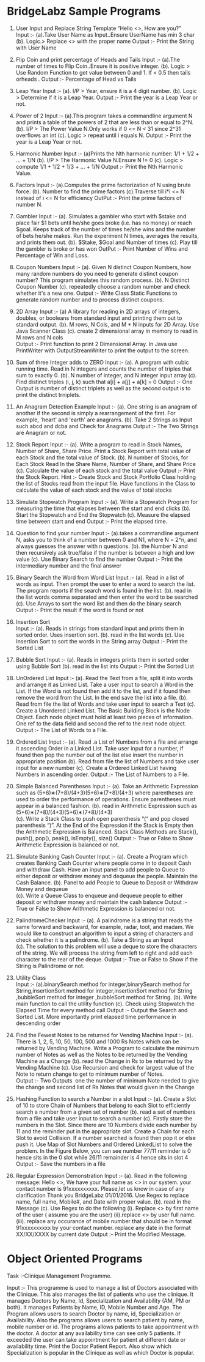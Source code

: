 # BridgeLabz Sample Programs

1. User Input and Replace String Template “Hello <<UserName>>, How are you?”  
Input :-
      (a).Take User Name as Input..Ensure UserName has min 3 char 
      (b). Logic.­> Replace <<UserName>> with the proper name 
    Output :- Print the String with User Name 

2. Flip Coin and print percentage of Heads and Tails 
Input :-
(a).The number of times to Flip Coin..Ensure it is positive integer.
(b). Logic ­> Use Random Function to get value between 0 and 1. If < 0.5 then tails orheads .
Output :- Percentage of Head vs Tails 

3. Leap Year 
Input :-
(a). I/P ­> Year, ensure it is a 4 digit number. 
(b). Logic ­> Determine if it is a Leap Year. 
Output :- Print the year is a Leap Year or not.

4. Power of 2
Input :-
(a).This program takes a command­line argument N and prints a table of the 
powers of 2 that are less than or equal to 2^N. 
(b). I/P ­> The Power Value N.Only works if 0 <= N < 31 since 2^31 overflows an int 
(c). Logic ­> repeat until i equals N. 
Output :- Print the year is a Leap Year or not. 

5. Harmonic Number
Input :-
(a)Prints the Nth harmonic number: 1/1 + 1/2 + ... + 1/N 
(b). I/P ­> The Harmonic Value N.Ensure N != 0 
(c). Logic ­> compute 1/1 + 1/2 + 1/3 + ... + 1/N 
Output :- Print the Nth Harmonic Value. 

6. Factors
Input :-
(a).Computes the prime factorization of N using brute force. 
(b). Number to find the prime factors 
(c).Traverse till i*i <= N instead of i <= N for efficiency​
OutPut :- Print the prime factors of number N. 

7. Gambler 
Input :-
(a). Simulates a gambler who start with $stake and place fair $1 bets until 
he/she goes broke (i.e. has no money) or reach $goal. Keeps track of the number of 
times he/she wins and the number of bets he/she makes. Run the experiment N 
times, averages the results, and prints them out. 
(b). $Stake, $Goal and Number of times 
(c). Play till the gambler is broke or has won 
OutPut :- Print Number of Wins and Percentage of Win and Loss. 

8. Coupon Numbers 
Input :-
(a). Given N distinct Coupon Numbers, how many random numbers do you 
need to generate distinct coupon number? This program simulates this random 
process.
(b). N Distinct Coupon Number
(c). repeatedly choose a random number and check whether it's a new one. 
Output :- Write Class Static Functions to generate random number and to 
process distinct coupons.

9. 2D Array 
Input :-
(a) A library for reading in 2D arrays of integers, doubles, or booleans from 
standard input and printing them out to standard output.
(b). M rows, N Cols, and M * N inputs for 2D Array. Use Java Scanner Class 
(c). create 2 dimensional array in memory to read in M rows and N cols  
Output :- Print function to print 2 Dimensional Array. In Java use PrintWriter with 
OutputStreamWriter to print the output to the screen.

10. Sum of three Integer adds to ZERO 
Input :-
(a).  A program with cubic running time. Read in N integers and counts the 
number of triples that sum to exactly 0. 
(b). N number of integer, and N integer input array 
(c). Find distinct triples (i, j, k) such that a[i] + a[j] + a[k] = 0
Output :- One Output is number of distinct triplets as well as the second output is to 
print the distinct trniplets.

11. An Anagram Detection Example 
Input :-
(a). One string is an anagram of another if the second is simply a 
rearrangement of the first. For example, 'heart' and 'earth' are anagrams.
(b). Take 2 Strings as Input such abcd and dcba and Check for Anagrams
Output :- The Two Strings are Anagram or not.

12. Stock Report 
Input :-
(a).  Write a program to read in Stock Names, Number of Share, Share Price. 
Print a Stock Report with total value of each Stock and the total value of Stock.
(b). N number of Stocks, for Each Stock Read In the Share Name, Number of 
Share, and Share Price 
(c). Calculate the value of each stock and the total value
Output :- Print the Stock Report. 
Hint :- Create Stock and Stock Portfolio Class holding the list of Stocks read 
from the input file. Have functions in the Class to calculate the value of each 
stock and the value of total stocks 

13. Simulate Stopwatch Program
Input :-
(a). Write a Stopwatch Program for measuring the time that elapses between 
the start and end clicks 
(b). Start the Stopwatch and End the Stopwatch 
(c). Measure the elapsed time between start and end 
Output :- Print the elapsed time.

14. Question to find your number 
Input :-
(a).takes a command­line argument N, asks you to think of a number 
between 0 and N­1, where N = 2^n, and always guesses the answer with n 
questions.
(b). the Number N and then recursively ask true/false if the number is between 
a high and low value 
(c).  Use Binary Search to find the number 
Output :-  Print the intermediary number and the final answer 

15. Binary Search the Word from Word List 
Input :-
(a).  Read in a list of words as input. Then prompt the user to enter a word to 
search the list. The program reports if the search word is found in the list. 
(b). read in the list words comma separated and then enter the word to be 
searched 
(c). Use Arrays to sort the word list and then do the binary search
Output :- Print the result if the word is found or not 

16. Insertion Sort  
Input :-
(a).  Reads in strings from standard input and prints them in sorted order. 
Uses insertion sort. 
(b). read in the list words 
(c).  Use Insertion Sort to sort the words in the String array 
Output :- Print the Sorted List 

17. Bubble Sort
Input :- 
(a). Reads in integers prints them in sorted order using Bubble Sort
(b).  read in the list ints
Output :- Print the Sorted List 

18. UnOrdered List 
Input :-
(a). Read the Text from a file, split it into words and arrange it as Linked List. 
Take a user input to search a Word in the List. If the Word is not found then add it 
to the list, and if it found then remove the word from the List. In the end save the 
list into a file.
(b). Read from file the list of Words and take user input to search a Text 
(c). Create a Unordered Linked List. The Basic Building Block is the Node 
Object. Each node object must hold at least two pieces of information. One ref to 
the data field and  second the ref to the next node object.
Output :- The List of Words to a File. 

19. Ordered List 
Input :-
(a). Read .a List of Numbers from a file and arrange it ascending Order in a 
Linked List. Take user input for a number, if found then pop the number out of the 
list else insert the number in appropriate position 
(b). Read from file the list of Numbers and take user input for a new number 
(c). Create a Ordered Linked List having Numbers in ascending order.
Output :-  The List of Numbers to a File. 

20. Simple Balanced Parentheses
Input :-
(a). Take an Arithmetic Expression such as (5+6)∗(7+8)/(4+3)(5+6)∗(7+8)/(4+3) where parentheses are used to order the 
performance of operations. Ensure parentheses must appear in a balanced fashion.
(b). read in Arithmetic Expression such as (5+6)∗(7+8)/(4+3)(5+6)∗(7+8)/(4+3)  
(c). Write a Stack Class to push open parenthesis “(“ and pop closed parenthesis “)”. At the End of the Expression if the Stack is Empty then the Arithmetic Expression is Balanced. Stack Class Methods are Stack(), push(), pop(), peak(), isEmpty(), size() 
Output :- True or False to Show Arithmetic Expression is balanced or not.

21. Simulate Banking Cash Counter
Input :- 
(a). Create a Program which creates Banking Cash Counter where people come in to deposit Cash and withdraw Cash. Have an input panel to add people to Queue to either deposit or withdraw money and dequeue the people. Maintain the Cash Balance.
(b). Panel to add People to Queue to Deposit or Withdraw Money and dequeue  
(c). Write a Queue Class to enqueue and dequeue people to either deposit or withdraw money and maintain the cash balance
Output :-  True or False to Show Arithmetic Expression is balanced or not. 

22. Palindrome­Checker
Input :-
(a). A palindrome is a string that reads the same forward and backward, for example, radar, toot, and madam. We would like to construct an algorithm to input a string of characters and check whether it is a palindrome. 
(b). Take a String as an Input  
(c). The solution to this problem will use a deque to store the characters of the string. We will process the string from left to right and add each character to the rear of the deque. 
Output :- True or False to Show if the String is Palindrome or not.

23. Utility Class  
Input :-
(a).binarySearch method for integer,binarySearch method for String,insertionSort method for integer,insertionSort method for String ,bubbleSort method for integer ,bubbleSort method for String.
(b).  Write main function to call the utility function 
(c). Check using Stopwatch the Elapsed Time for every method call
Output :- Output the Search and Sorted List. More importantly print elapsed time performance in descending order 

24. Find the Fewest Notes to be returned for Vending Machine 
Input :-
(a). There is 1, 2, 5, 10, 50, 100, 500 and 1000 Rs Notes which can be returned by Vending Machine. Write a Program to calculate the minimum number of Notes as well as the Notes to be returned by the Vending Machine as a Change 
(b). read the Change in Rs to be returned by the Vending Machine
(c). Use Recursion and check for largest value of the Note to return change to get to minimum number of Notes.  
Output :- Two Outputs ­ one the number of minimum Note needed to give the change and second list of Rs Notes that would given in the Change 

25. Hashing Function to search a Number in a slot
Input :-
(a).  Create a Slot of 10 to store Chain of Numbers that belong to each Slot to efficiently search a number from a given set of number 
(b).  read a set of numbers from a file and take user input to search a number 
(c). Firstly store the numbers in the Slot. Since there are 10 Numbers divide each number by 11 and the reminder put in the appropriate slot. Create a Chain for each Slot to avoid Collision. If a number searched is found then pop it or else 
push it. Use Map of Slot Numbers and Ordered LinkedList to solve the problem. In the Figure Below, you can see number 77/11 reminder is 0 hence sits in the 0 slot while 26/11 remainder is 4 hence sits in slot 4 
Output :- Save the numbers in a file

26. Regular Expression Demonstration 
Input :-
(a). Read in the following message: Hello <<name>>, We have your full name as <<full name>> in our system. your contact number is 91­xxxxxxxxxx. Please,let us know in case of any clarification Thank you BridgeLabz 01/01/2016. Use Regex to replace name, full name, Mobile#, and Date with proper value. 
(b). read in the Message
(c). Use Regex to do the following 
(i). Replace <<name>> by first name of the user ( assume you are the user) 
(ii).replace <<full name>> by user full name. 
(iii). replace any occurance of mobile number that should be in format 91­xxxxxxxxxx by your contact number. replace any date in the format XX/XX/XXXX by current date
Output :-  Print the Modified Message. 

# Object Oriented Programs
Task :-Clinique Management Programme. ​

Input :- 
This programme is used to manage a list of Doctors associated with the Clinique. This also manages the list of patients who use the clinique. It manages Doctors by Name, Id, Specialization and Availability (AM,  PM or both). It manages Patients by Name, ID, Mobile Number and Age. The Program allows users to search Doctor by name, id, Specialization or Availability. Also the programs allows users to search patient by name, mobile number or id. The programs allows patients to take appointment with the doctor. A doctor at  any availability time can see only 5 patients. If exceeded the user can take appointment for patient at different date or availability time. Print the Doctor Patient Report. Also show which Specialization is popular in the Clinique as well as which Doctor is popular.


